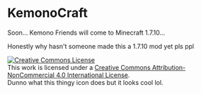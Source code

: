 # KemonoCraft
Soon... Kemono Friends will come to Minecraft 1.7.10...

Honestly why hasn't someone made this a 1.7.10 mod yet pls ppl

<a rel="license" href="http://creativecommons.org/licenses/by-nc/4.0/"><img alt="Creative Commons License" style="border-width:0" src="https://i.creativecommons.org/l/by-nc/4.0/88x31.png" /></a><br />This work is licensed under a <a rel="license" href="http://creativecommons.org/licenses/by-nc/4.0/">Creative Commons Attribution-NonCommercial 4.0 International License</a>.
<br>Dunno what this thingy icon does but it looks cool lol.
